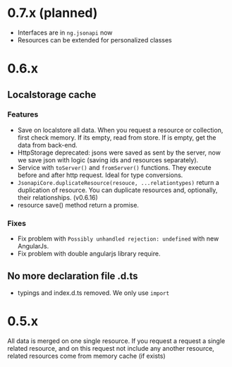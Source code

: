 # 0.7.x (planned)

- Interfaces are in `ng.jsonapi` now
- Resources can be extended for personalized classes

# 0.6.x

## Localstorage cache

### Features

- Save on localstore all data. When you request a resource or collection, first check memory. If its empty, read from store. If is empty, get the data from back-end.
- HttpStorage deprecated: jsons were saved as sent by the server, now we save json with logic (saving ids and resources separately).
- Service with `toServer()` and `fromServer()` functions. They execute before and after http request. Ideal for type conversions.
- `JsonapiCore.duplicateResource(resouce, ...relationtypes)` return a duplication of resource. You can duplicate resources and, optionally, their relationships. (v0.6.16)
- resource save() method return a promise.

### Fixes

- Fix problem with `Possibly unhandled rejection: undefined` with new AngularJs.
- Fix problem with double angularjs library require.

## No more declaration file .d.ts

- typings and index.d.ts removed. We only use `import`

# 0.5.x

All data is merged on one single resource. If you request a request a single related resource, and on this request not include any another resource, related resources come from memory cache (if exists)
